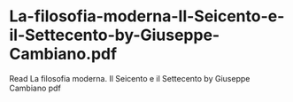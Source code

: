 # La-filosofia-moderna-Il-Seicento-e-il-Settecento-by-Giuseppe-Cambiano.pdf
Read La filosofia moderna. Il Seicento e il Settecento by Giuseppe Cambiano pdf
